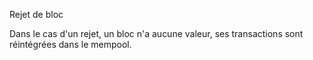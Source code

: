 Rejet de bloc

Dans le cas d'un rejet, un bloc n'a aucune valeur, ses transactions sont réintégrées dans le mempool.
